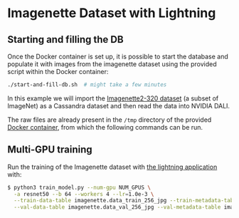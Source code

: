 # Imagenette Dataset with Lightning
## Starting and filling the DB

Once the Docker container is set up, it is possible to start the
database and populate it with images from the imagenette dataset using
the provided script within the Docker container:

```bash
./start-and-fill-db.sh  # might take a few minutes
```

In this example we will import the [Imagenette2-320
dataset](https://github.com/fastai/imagenette) (a subset of ImageNet)
as a Cassandra dataset and then read the data into NVIDIA DALI.

The raw files are already present in the `/tmp` directory of the
provided [Docker container](../../README.md#running-the-docker-container),
from which the following commands can be run.

## Multi-GPU training

Run the training of the Imagenette dataset with [the lightning application](train_model.py) with:
```bash
$ python3 train_model.py --num-gpu NUM_GPUS \
  -a resnet50 --b 64 --workers 4 --lr=1.0e-3 \
  --train-data-table imagenette.data_train_256_jpg --train-metadata-table imagenette.metadata_train_256_jpg \
  --val-data-table imagenette.data_val_256_jpg --val-metadata-table imagenette.metadata_val_256_jpg
```
